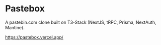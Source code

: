 # Pastebox
A pastebin.com clone built on T3-Stack (NextJS, tRPC, Prisma, NextAuth, Mantine).

https://pastebox.vercel.app/